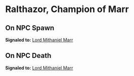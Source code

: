 # Ralthazor, Champion of Marr
## On NPC Spawn

**Signaled to:**  [Lord Mithaniel Marr](/npc/220020)
## On NPC Death

**Signaled to:**  [Lord Mithaniel Marr](/npc/220020)
